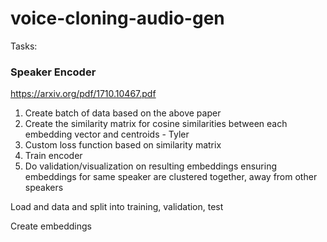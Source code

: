 # voice-cloning-audio-gen

Tasks:

### Speaker Encoder
https://arxiv.org/pdf/1710.10467.pdf

1. Create batch of data based on the above paper
2. Create the similarity matrix for cosine similarities between each embedding vector and centroids - Tyler
3. Custom loss function based on similarity matrix
4. Train encoder
5. Do validation/visualization on resulting embeddings ensuring embeddings for same speaker are clustered together, away from other speakers

Load and data and split into training, validation, test

Create embeddings 

